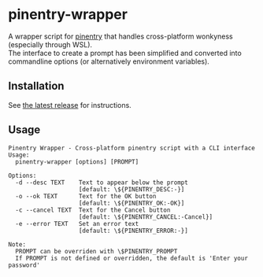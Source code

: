 # pinentry-wrapper

A wrapper script for [pinentry](https://www.gnupg.org/related_software/pinentry/index.html)
that handles cross-platform wonkyness (especially through WSL).  
The interface to create a prompt has been simplified and converted into
commandline options (or alternatively environment variables).

## Installation

See [the latest release](https://github.com/orbit-online/pinentry-wrapper/releases/latest) for instructions.

## Usage

```
Pinentry Wrapper - Cross-platform pinentry script with a CLI interface
Usage:
  pinentry-wrapper [options] [PROMPT]

Options:
  -d --desc TEXT    Text to appear below the prompt
                    [default: \${PINENTRY_DESC:-}]
  -o --ok TEXT      Text for the OK button
                    [default: \${PINENTRY_OK:-OK}]
  -c --cancel TEXT  Text for the Cancel button
                    [default: \${PINENTRY_CANCEL:-Cancel}]
  -e --error TEXT   Set an error text
                    [default: \${PINENTRY_ERROR:-}]

Note:
  PROMPT can be overriden with \$PINENTRY_PROMPT
  If PROMPT is not defined or overridden, the default is 'Enter your password'
```
